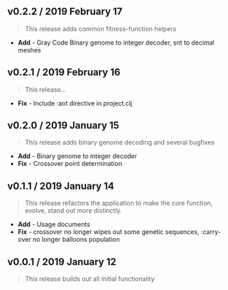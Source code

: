 ## v0.2.2 / 2019 February 17

> This release adds common fitness-function helpers

* **Add** - Gray Code Binary genome to integer decoder, snt to decimal meshes

## v0.2.1 / 2019 February 16

> This release...

* **Fix** - Include :aot directive in project.clj

## v0.2.0 / 2019 January 15

> This release adds binary genome decoding and several bugfixes

* **Add** - Binary genome to integer decoder
* **Fix** - Crossover point determination

## v0.1.1 / 2019 January 14

> This release refactors the application to make the core function, evolve, stand out more distinctly.

* **Add** - Usage documents
* **Fix** - crossover no longer wipes out some genetic sequences, :carry-over no longer balloons population

## v0.0.1 / 2019 January 12

> This release builds out all initial functionality
